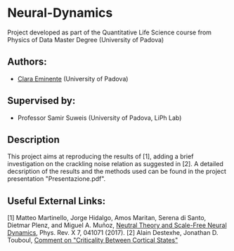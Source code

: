 # Neural-Dynamics
Project developed as part of the Quantitative Life Science course from Physics of Data Master Degree (University of Padova)

## Authors:

- [Clara Eminente](https://github.com/ceminente) (University of Padova)

## Supervised by:

- Professor Samir Suweis (University of Padova, LiPh Lab)

## Description
This project aims at reproducing the results of [1], adding a brief investigation on the crackling noise relation as suggested in [2].
A detailed decsription of the results and the methods used can be found in the project presentation "Presentazione.pdf".

## Useful External Links:
[1] Matteo Martinello, Jorge Hidalgo, Amos Maritan, Serena di Santo, Dietmar Plenz, and Miguel A. Muñoz,  [Neutral Theory and Scale-Free Neural Dynamics](https://journals.aps.org/prx/abstract/10.1103/PhysRevX.7.041071), Phys. Rev. X 7, 041071 (2017). 
[2] Alain Destexhe, Jonathan D. Touboul, [Comment on "Criticality Between Cortical States"](https://arxiv.org/abs/2002.08813)
